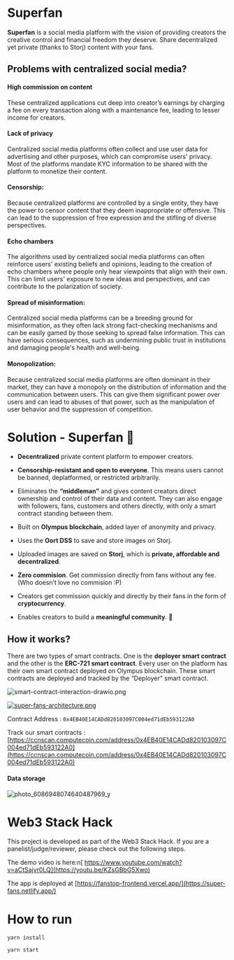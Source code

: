 # Superfan

**Superfan** is a social media platform with the vision of providing creators the creative control and financial freedom they deserve. Share decentralized yet private (thanks to Storj) content with your fans.

## Problems with centralized social media?


#### High commission on content
These centralized applications cut deep into creator’s earnings by charging a fee on every transaction along with a maintenance fee, leading to lesser income for creators. 


#### Lack of privacy
Centralized social media platforms often collect and use user data for advertising and other purposes, which can compromise users' privacy. Most of the platforms mandate KYC information to be shared with the platform to monetize their content.


#### Censorship: 
Because centralized platforms are controlled by a single entity, they have the power to censor content that they deem inappropriate or offensive. This can lead to the suppression of free expression and the stifling of diverse perspectives.


#### Echo chambers
The algorithms used by centralized social media platforms can often reinforce users' existing beliefs and opinions, leading to the creation of echo chambers where people only hear viewpoints that align with their own. This can limit users' exposure to new ideas and perspectives, and can contribute to the polarization of society.


#### Spread of misinformation:
Centralized social media platforms can be a breeding ground for misinformation, as they often lack strong fact-checking mechanisms and can be easily gamed by those seeking to spread false information. This can have serious consequences, such as undermining public trust in institutions and damaging people's health and well-being.

#### Monopolization: 

Because centralized social media platforms are often dominant in their market, they can have a monopoly on the distribution of information and the communication between users. This can give them significant power over users and can lead to abuses of that power, such as the manipulation of user behavior and the suppression of competition.


# Solution - Superfan :rocket:

- **Decentralized** private content platform to empower creators.

- **Censorship-resistant and open to everyone**. This means users cannot be banned, deplatformed, or restricted arbitrarily.

- Eliminates the **“middleman”** and gives content creators direct ownership and control of their data and content. They can also engage with followers, fans, customers and others directly, with only a smart contract standing between them.

- Built on **Olympus blockchain**, added layer of anonymity and privacy.

- Uses the **Oort DSS** to save and store images on Storj. 

- Uploaded images are saved on **Storj**, which is **private, affordable and decentralized**. 

- **Zero commision**. Get commission directly from fans without any fee. (Who doesn’t love no commision :P) 

- Creators get commission quickly and directly by their fans in the form of **cryptocurrency**.

- Enables creators to build a **meaningful community**. 🤝
 

## How it works? 

There are two types of smart contracts. One is the **deployer smart contract** and the other is the **ERC-721 smart contract**. Every user on the platform has their own smart contract deployed on Olympus blockchain. These smart contracts are deployed and tracked by the “Deployer” smart contract.

![smart-contract-interaction-drawio.png](https://user-images.githubusercontent.com/32927328/205826259-1fdc9eb9-6029-495d-aeb8-f5fe500ee4a1.jpeg)

[![super-fans-architecture.png](https://i.postimg.cc/pV1bCqpy/super-fans-architecture.png)](https://postimg.cc/4ntSNvvT)

Contract Address : ```0x4EB40E14CADd820103097C004ed71dEb593122A0```

Track our smart contracts : [https://ccnscan.computecoin.com/address/0x4EB40E14CADd820103097C004ed71dEb593122A0](https://ccnscan.computecoin.com/address/0x4EB40E14CADd820103097C004ed71dEb593122A0)

#### Data storage 

![photo_6086948074640487969_y](https://user-images.githubusercontent.com/32927328/205826724-489c8853-e730-407c-89ea-9ba8649c139f.jpg)

# Web3 Stack Hack 

This project is developed as part of the Web3 Stack Hack. If you are a panelist/judge/reviewer, please check out the following steps.

The demo video is here:n[ https://www.youtube.com/watch?v=aCtSajvr0LQ](https://youtu.be/KZsGBbG5Xwo)

The app is deployed at [https://fanstop-frontend.vercel.app/](https://super-fans.netlify.app/)



# How to run 

```
yarn install
```
```
yarn start
````
